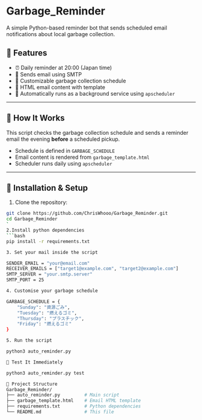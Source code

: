 # Garbage_Reminder

A simple Python-based reminder bot that sends scheduled email notifications about local garbage collection.

## 📌 Features

- ⏰ Daily reminder at 20:00 (Japan time)
- 📩 Sends email using SMTP
- 📅 Customizable garbage collection schedule
- 📨 HTML email content with template
- 🔄 Automatically runs as a background service using `apscheduler`

---

## 🧠 How It Works

This script checks the garbage collection schedule and sends a reminder email the evening **before** a scheduled pickup.

- Schedule is defined in `GARBAGE_SCHEDULE`
- Email content is rendered from `garbage_template.html`
- Scheduler runs daily using `apscheduler`

---

## 🚀 Installation & Setup

1. Clone the repository:

```bash
git clone https://github.com/ChrisWhooo/Garbage_Reminder.git
cd Garbage_Reminder
`
2.Install python dependencies
```bash
pip install -r requirements.txt

3. Set your mail inside the script

SENDER_EMAIL = "your@email.com"
RECEIVER_EMAILS = ["target1@example.com", "target2@example.com"]
SMTP_SERVER = "your.smtp.server"
SMTP_PORT = 25

4. Customise your garbage schedule

GARBAGE_SCHEDULE = {
    "Sunday": "資源ごみ",
    "Tuesday": "燃えるゴミ",
    "Thursday": "プラスチック",
    "Friday": "燃えるゴミ"
}

5. Run the script

python3 auto_reminder.py

🧪 Test It Immediately

python3 auto_reminder.py test

📁 Project Structure
Garbage_Reminder/
├── auto_reminder.py         # Main script
├── garbage_template.html    # Email HTML template
├── requirements.txt         # Python dependencies
└── README.md                # This file


